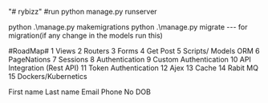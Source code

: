 "# rybizz" 
#run
python manage.py runserver

 python .\manage.py makemigrations
 python .\manage.py migrate  --- for migration(if any change in the models run this)

#RoadMap#
1 Views
2 Routers
3 Forms
4 Get Post
5 Scripts/ Models ORM
6 PageNations
7 Sessions
8 Authentication
9 Custom Authentication
10 API Integration (Rest API)
11 Token Authentication
12 Ajex
13 Cache
14 Rabit MQ
15 Dockers/Kubernetics


<th>First name</th>
                <th>Last name</th>
                <th>Email</th>
                <th>Phone No</th>
                <th>DOB</th> 